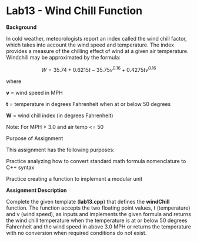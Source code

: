 # Lab13 - Wind Chill Function

**Background**

In cold weather, meteorologists report an index called the wind chill factor, which takes into account the wind speed and temperature. The index provides a measure of the 
chilling effect of wind at a given air temperature. Windchill may be approximated by the formula:


$$W = 35.74 + 0.6215t - 35.75v^{0.16} + 0.4275tv^{0.16}$$

where

**v** = wind speed in MPH

**t** = temperature in degrees Fahrenheit when at or below 50 degrees

**W** = wind chill index (in degrees Fahrenheit)


Note: For MPH > 3.0 and air temp <= 50

Purpose of Assignment

This assignment has the following purposes:

Practice analyzing how to convert standard math formula nomenclature to C++ syntax

Practice creating a function to implement a modular unit

**Assignment Description**

Complete the given template (**lab13.cpp**) that defines the **windChill** function. The function accepts the two floating point values, t (temperature) and v (wind speed), as inputs and implements the given formula and returns the wind chill temperature when the 
temperature is at or below 50 degrees Fahrenheit and the wind speed in above 3.0 MPH or returns the temperature with no conversion when required conditions do not exist.
